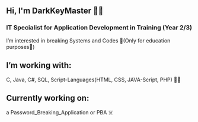 ## Hi, I'm DarkKeyMaster 🕴🏼

### IT Specialist for Application Development in Training (Year 2/3)
I’m interested in breaking Systems and Codes 👾(Only for education purposes👻)
## I’m working with:
C, Java, C#, SQL, Script-Languages(HTML, CSS, JAVA-Script, PHP) 👨‍💻

## Currently working on:
a Password_Breaking_Application or PBA ☠️

<!---
DarkKeyMaster/DarkKeyMaster is a ✨ special ✨ repository because its `README.md` (this file) appears on your GitHub profile.
You can click the Preview link to take a look at your changes.
--->
